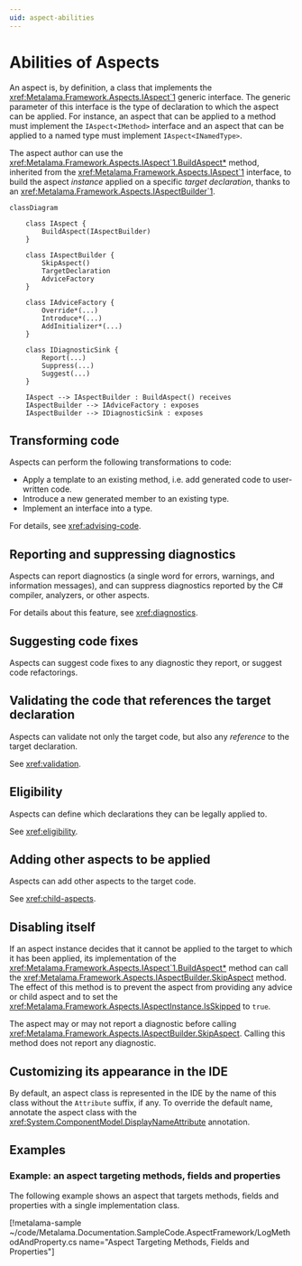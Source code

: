 ```yaml
---
uid: aspect-abilities
---
```


# Abilities of Aspects

[comment]: # (TODO: what is the relationship between aspects and attributes)
[comment]: # (TODO: what is the Aspect base class)

An aspect is, by definition, a class that implements the <xref:Metalama.Framework.Aspects.IAspect`1> generic interface. The generic parameter of this interface is the type of declaration to which the aspect can be applied. For instance, an aspect that can be applied to a method must implement the `IAspect<IMethod>` interface and an aspect that can be applied to a named type must implement `IAspect<INamedType>`.

The aspect author can use the <xref:Metalama.Framework.Aspects.IAspect`1.BuildAspect*> method, inherited from the <xref:Metalama.Framework.Aspects.IAspect`1> interface, to build the aspect _instance_ applied on a specific _target declaration_, thanks to an <xref:Metalama.Framework.Aspects.IAspectBuilder`1>.

```mermaid
classDiagram

    class IAspect {
        BuildAspect(IAspectBuilder)
    }

    class IAspectBuilder {
        SkipAspect()
        TargetDeclaration
        AdviceFactory
    }

    class IAdviceFactory {
        Override*(...)
        Introduce*(...)
        AddInitializer*(...)
    }

    class IDiagnosticSink {
        Report(...)
        Suppress(...)
        Suggest(...)
    }

    IAspect --> IAspectBuilder : BuildAspect() receives
    IAspectBuilder --> IAdviceFactory : exposes
    IAspectBuilder --> IDiagnosticSink : exposes

```


## Transforming code

Aspects can perform the following transformations to code:

* Apply a template to an existing method, i.e. add generated code to user-written code.
* Introduce a new generated member to an existing type.
* Implement an interface into a type.

For details, see <xref:advising-code>.


## Reporting and suppressing diagnostics

Aspects can report diagnostics (a single word for errors, warnings, and information messages), and can suppress diagnostics reported by the C# compiler, analyzers, or other aspects.

For details about this feature, see <xref:diagnostics>.

## Suggesting code fixes

Aspects can suggest code fixes to any diagnostic they report, or suggest code refactorings.


## Validating the code that references the target declaration

Aspects can validate not only the target code, but also any _reference_ to the target declaration.

See <xref:validation>.


## Eligibility

Aspects can define which declarations they can be legally applied to.

See <xref:eligibility>.


## Adding other aspects to be applied

Aspects can add other aspects to the target code.

See <xref:child-aspects>.


## Disabling itself

If an aspect instance decides that it cannot be applied to the target to which it has been applied, its implementation of the <xref:Metalama.Framework.Aspects.IAspect`1.BuildAspect*> method can call the <xref:Metalama.Framework.Aspects.IAspectBuilder.SkipAspect> method. The effect of this method is to prevent the aspect from providing any advice or child aspect and to set the <xref:Metalama.Framework.Aspects.IAspectInstance.IsSkipped> to `true`.

The aspect may or may not report a diagnostic before calling <xref:Metalama.Framework.Aspects.IAspectBuilder.SkipAspect>. Calling this method does not report any diagnostic.

## Customizing its appearance in the IDE

By default, an aspect class is represented in the IDE by the name of this class without the `Attribute` suffix, if any. To override the default name, annotate the aspect class with the <xref:System.ComponentModel.DisplayNameAttribute> annotation.



## Examples



### Example: an aspect targeting methods, fields and properties

The following example shows an aspect that targets methods, fields and properties with a single implementation class.

[!metalama-sample ~/code/Metalama.Documentation.SampleCode.AspectFramework/LogMethodAndProperty.cs name="Aspect Targeting Methods, Fields and Properties"]


[comment]: # (TODO: Code model versioning)

